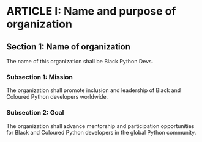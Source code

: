 # ARTICLE I: Name and purpose of organization

## Section 1: Name of organization

The name of this organization shall be Black Python Devs.

### Subsection 1: Mission

The organization shall promote inclusion and leadership of Black and Coloured Python developers worldwide.

### Subsection 2: Goal

The organization shall advance mentorship and participation opportunities for Black and Coloured Python developers in the global Python community.

